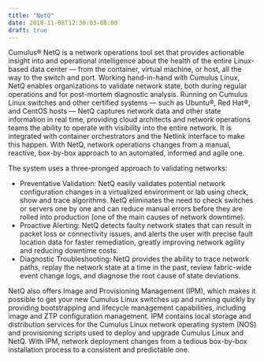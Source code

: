 ```yaml
---
title: "NetQ"
date: 2018-11-08T12:30:03-08:00
draft: true
---
```


Cumulus® NetQ is a network operations tool set that provides actionable insight into and operational intelligence about the health of the entire Linux-based data center — from the container, virtual machine, or host, all the way to the switch and port. Working hand-in-hand with Cumulus Linux, NetQ enables organizations to validate network state, both during regular operations and for post-mortem diagnostic analysis. Running on Cumulus Linux switches and other certified systems — such as Ubuntu®, Red Hat®, and CentOS hosts — NetQ captures network data and other state information in real time, providing cloud architects and network operations teams the ability to operate with visibility into the entire network. It is integrated with container orchestrators and the Netlink interface to make this happen. With NetQ, network operations changes from a manual, reactive, box-by-box approach to an automated, informed and agile one.

The system uses a three-pronged approach to validating networks:

- Preventative Validation: NetQ easily validates potential network configuration changes in a virtualized environment or lab using check, show and trace algorithms. NetQ eliminates the need to check switches or servers one by one and can reduce manual errors before they are rolled into production (one of the main causes of network downtime).
- Proactive Alerting: NetQ detects faulty network states that can result in packet loss or connectivity issues, and alerts the user with precise fault location data for faster remediation, greatly improving network agility and reducing downtime costs.
- Diagnostic Troubleshooting: NetQ provides the ability to trace network paths, replay the network state at a time in the past, review fabric-wide event change logs, and diagnose the root cause of state deviations.

NetQ also offers Image and Provisioning Management (IPM), which makes it possible to get your new Cumulus Linux switches up and running quickly by providing bootstrapping and lifecycle management capabilities, including image and ZTP configuration management. IPM contains local storage and distribution services for the Cumulus Linux network operating system (NOS) and provisioning scripts used to deploy and upgrade Cumulus Linux and NetQ. With IPM, network deployment changes from a tedious box-by-box installation process to a consistent and predictable one.

